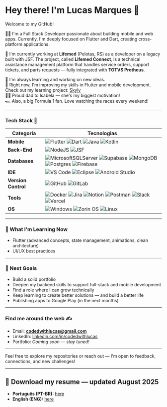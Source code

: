 # Hey there! I'm Lucas Marques 👋  
Welcome to my GitHub!

👨‍💻 I'm a Full Stack Developer passionate about building mobile and web apps. Currently, I'm deeply focused on Flutter and Dart, creating cross-platform applications.

💼 I'm currently working at **Lifemed** (Pelotas, RS) as a developer on a legacy built with JSF. The project, called **Lifemed Connect**, is a technical assistance management platform that handles service orders, support tickets, and parts requests — fully integrated with **TOTVS Protheus**.

🚀 I'm always learning and working on new ideas.  
🎯 Right now, I'm improving my skills in Flutter and mobile development. Check out my learning project: [Skyly](https://github.com/codedwithlucas/skyly)  
👨‍👧 Proud dad to Isabela — she's my biggest motivation!  
🏎️ Also, a big Formula 1 fan. Love watching the races every weekend!

---

### Tech Stack 🔧

| Categoria        | Tecnologias |
|------------------|-------------|
| **Mobile**       | ![Flutter](https://img.shields.io/badge/Flutter-02569B?style=for-the-badge&logo=flutter&logoColor=white) ![Dart](https://img.shields.io/badge/dart-%230175C2.svg?style=for-the-badge&logo=dart&logoColor=white) ![Java](https://img.shields.io/badge/java-%23ED8B00.svg?style=for-the-badge&logo=openjdk&logoColor=white) ![Kotlin](https://img.shields.io/badge/kotlin-%237F52FF.svg?style=for-the-badge&logo=kotlin&logoColor=white) |
| **Back-End**     | ![NodeJS](https://img.shields.io/badge/node.js-6DA55F?style=for-the-badge&logo=node.js&logoColor=white) ![JSF](https://img.shields.io/badge/JSF-007396?style=for-the-badge&logo=none&logoColor=white) |
| **Databases**    | ![MicrosoftSQLServer](https://img.shields.io/badge/Microsoft%20SQL%20Server-CC2927?style=for-the-badge&logo=microsoft%20sql%20server&logoColor=white) ![Supabase](https://img.shields.io/badge/Supabase-3ECF8E?style=for-the-badge&logo=supabase&logoColor=white) ![MongoDB](https://img.shields.io/badge/MongoDB-%234ea94b.svg?style=for-the-badge&logo=mongodb&logoColor=white) ![Postgres](https://img.shields.io/badge/postgres-%23316192.svg?style=for-the-badge&logo=postgresql&logoColor=white) ![Firebase](https://img.shields.io/badge/firebase-a08021?style=for-the-badge&logo=firebase&logoColor=ffcd34) |
| **IDE**          | ![VS Code](https://img.shields.io/badge/Visual%20Studio%20Code-0078d7.svg?style=for-the-badge&logo=visual-studio-code&logoColor=white) ![Eclipse](https://img.shields.io/badge/Eclipse-FE7A16.svg?style=for-the-badge&logo=Eclipse&logoColor=white) ![Android Studio](https://img.shields.io/badge/android%20studio-346ac1?style=for-the-badge&logo=android%20studio&logoColor=white) |
| **Version Control** | ![GitHub](https://img.shields.io/badge/github-%23121011.svg?style=for-the-badge&logo=github&logoColor=white) ![GitLab](https://img.shields.io/badge/gitlab-%23181717.svg?style=for-the-badge&logo=gitlab&logoColor=white) |
| **Tools**        | ![Docker](https://img.shields.io/badge/docker-%230db7ed.svg?style=for-the-badge&logo=docker&logoColor=white) ![Jira](https://img.shields.io/badge/jira-%230A0FFF.svg?style=for-the-badge&logo=jira&logoColor=white) ![Notion](https://img.shields.io/badge/Notion-%23000000.svg?style=for-the-badge&logo=notion&logoColor=white) ![Postman](https://img.shields.io/badge/Postman-FF6C37?style=for-the-badge&logo=postman&logoColor=white) ![Slack](https://img.shields.io/badge/Slack-4A154B?style=for-the-badge&logo=slack&logoColor=white) ![Vercel](https://img.shields.io/badge/vercel-%23000000.svg?style=for-the-badge&logo=vercel&logoColor=white) |
| **OS**           | ![Windows](https://img.shields.io/badge/Windows-0078D6?style=for-the-badge&logo=windows&logoColor=white) ![Zorin OS](https://img.shields.io/badge/-Zorin%20OS-%2310AAEB?style=for-the-badge&logo=zorin&logoColor=white) ![Linux](https://img.shields.io/badge/Linux-FCC624?style=for-the-badge&logo=linux&logoColor=black) |

---

### 🧠 What I'm Learning Now

- Flutter (advanced concepts, state management, animations, clean architecture)
- UI/UX best practices

---

### 🎯 Next Goals

- Build a solid portfolio
- Deepen my backend skills to support full-stack and mobile development 
- Find a role where I can grow technically
- Keep learning to create better solutions — and build a better life
- Publishing apps to Google Play (in the next months)

---

### Find me around the web ✍️

- Email: **codedwithlucas@gmail.com**  
- LinkedIn: [linkedin.com/in/codedwithlucas](https://linkedin.com/in/codedwithlucas)  
- Portfolio: *Coming soon — stay tuned!*

---

Feel free to explore my repositories or reach out — I'm open to feedback, connections, and new challenges!

---

## 📄 Download my resume — updated August 2025

- **Português (PT-BR):** [here](https://drive.google.com/file/d/1GVKcfvp3otmxEF3u00oihNBifZr4iX3i/view)  
- **English (ENG):** [here](https://drive.google.com/file/d/1g3iBPL6BpI0GAzdRGMHTxhOEqexhZ9Om/view)
